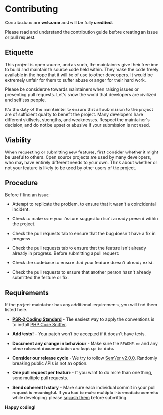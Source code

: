 # Contributing 

Contributions are **welcome** and will be fully **credited**. 

Please read and understand the contribution guide before creating an issue or pull request. 

## Etiquette 

This project is open source, and as such, the maintainers give their free ime to build and maintain
th source code held within. They make the code freely available in the hope that it will be of use to other developers. 
It would be extremely unfair for them to suffer abuse or anger for their hard work. 

Please be considerate towards maintainers when raising issues or presenting pull requests. Let's show the world that developers are civilized and selfless people. 

It's the duty of the maintainter to ensure that all submission to the project are of sufficient quality to benefit the project. 
Many developers have different skillsets, strengths, and weaknesses. Respect the maintainer's decision, and do not be upset or 
abusive if your submission is not used. 

## Viability 

When requesting or submitting new features, first consider whether it might be useful to others. Open source projects 
are used by many developers, who may have entirely different needs to your own. Think about whether or not your feature is 
likely to be used by other users of the project. 

## Procedure

Before filling an issue: 

- Attempt to replicate the problem, to ensure that it wasn't a coincidental incident. 
- Check to make sure your feature suggestion isn't already present within the project. 
- Check the pull requests tab to ensure that the bug doesn't have a fix in progress. 
- Check the pull requests tab to ensure that the feature isn't already already in progress. 
Before submitting a pull request:

- Check the codebase to ensure that your feature doesn't already exist.
- Check the pull requests to ensure that another person hasn't already submitted the feature or fix.

## Requirements

If the project maintainer has any additional requirements, you will find them listed here.

- **[PSR-2 Coding Standard](https://github.com/php-fig/fig-standards/blob/master/accepted/PSR-2-coding-style-guide.md)** - The easiest way to apply the conventions is to install [PHP Code Sniffer](https://pear.php.net/package/PHP_CodeSniffer).

- **Add tests!** - Your patch won't be accepted if it doesn't have tests.

- **Document any change in behaviour** - Make sure the `README.md` and any other relevant documentation are kept up-to-date.

- **Consider our release cycle** - We try to follow [SemVer v2.0.0](https://semver.org/). Randomly breaking public APIs is not an option.

- **One pull request per feature** - If you want to do more than one thing, send multiple pull requests.

- **Send coherent history** - Make sure each individual commit in your pull request is meaningful. If you had to make multiple intermediate commits while developing, please [squash them](https://www.git-scm.com/book/en/v2/Git-Tools-Rewriting-History#Changing-Multiple-Commit-Messages) before submitting.

**Happy coding**!

